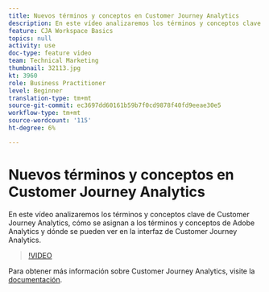```yaml
---
title: Nuevos términos y conceptos en Customer Journey Analytics
description: En este vídeo analizaremos los términos y conceptos clave de Adobe Customer Journey Analytics, cómo se asignan a los términos y conceptos de Adobe Analytics y dónde se pueden ver en la interfaz de Customer Journey Analytics.
feature: CJA Workspace Basics
topics: null
activity: use
doc-type: feature video
team: Technical Marketing
thumbnail: 32113.jpg
kt: 3960
role: Business Practitioner
level: Beginner
translation-type: tm+mt
source-git-commit: ec3697dd60161b59b7f0cd9878f40fd9eeae30e5
workflow-type: tm+mt
source-wordcount: '115'
ht-degree: 6%

---
```



# Nuevos términos y conceptos en Customer Journey Analytics

En este vídeo analizaremos los términos y conceptos clave de Customer Journey Analytics, cómo se asignan a los términos y conceptos de Adobe Analytics y dónde se pueden ver en la interfaz de Customer Journey Analytics.

>[!VIDEO](https://video.tv.adobe.com/v/32113/?quality=12)

Para obtener más información sobre Customer Journey Analytics, visite la [documentación](https://docs.adobe.com/content/help/es-ES/analytics-platform/using/cja-landing.html).
